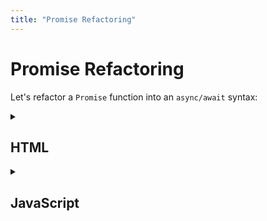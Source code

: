 ```yaml
---
title: "Promise Refactoring"
---
```


# Promise Refactoring

  Let's refactor a `Promise` function into an `async/await` syntax:

  <details markdown="1">
  <summary><h2>HTML</h2></summary>

  Copy the code below inside the `<body>` element of an HTML page and save it in a file called: `index.html`

  ```html
  <link rel="stylesheet" src="https://in-tech-gration.github.io/WDX-180/curriculum/assets/css/exercise.pack.css">
  <h1>Async/Await Exercise #2</h1>
  <pre><code>async function name ( arguments ){ 

    const await = asyncCommand(); 

  }
  </code></pre>
  <script src="index.js"></script>
  ```
  </details>

  <details markdown="1">
  <summary><h2>JavaScript</h2></summary>

  Copy the code below in a file called: `index.js`

  ```js
  const users = "https://jsonplaceholder.typicode.com/users";
    
  function init(){

    return fetch( users )               // <= Fetch URL
    .then( ( result )=> result.json() ) // <= Convert result to JSON object
    .then( ( result )=>{                // <= Work with JSON object

      console.log( "1) Result using Promises:", result[0].name, result[0].email );
      
    }).catch(console.log);

  }

  init();

  /* EXERCISE: REFACTOR THE init FUNCTION TO USE async/await: */
  async function asyncInit(){

      //>> 1) The `result` variable should `await` for the fetch()
      let result = ______;  

      //>> 2) The `result` variable should now `await` for the result of the json() 
      //>> method of previously executed `result`
      result = ______;

      //>> 3) You should see the same result as the first console.log from `init()`
      console.log( "2) Result using async/await:", result[0].name, result[0].email );
    
      //>> 4) EXTRA: Enclose the `await` commands in a try { } catch(e) { }
      //>> for additional error handling. To check whether you are handling the error
      //>> correctly, change the URL to: "https://jsonplaceholder.typicooode.com/users"
      //>> or "https://jsonplaceholder.typicode.com" and see what types of errors you get.

  }

  asyncInit();
  ```
  </details>